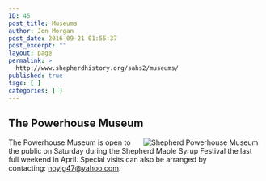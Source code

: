 ```yaml
---
ID: 45
post_title: Museums
author: Jon Morgan
post_date: 2016-09-21 01:55:37
post_excerpt: ""
layout: page
permalink: >
  http://www.shepherdhistory.org/sahs2/museums/
published: true
tags: [ ]
categories: [ ]
---
```

<h2>The Powerhouse Museum</h2>
<img src="https://web.archive.org/web/20131126081814/http://shepherdahs.org/images/shepherd_powerhouse.png" alt="Shepherd Powerhouse Museum" align="right" hspace="10px" />
<p align="left">The Powerhouse Museum is open to the public on Saturday during the Shepherd Maple Syrup Festival the last full weekend in April. Special visits can also be arranged by contacting: <a href="mailto:noylg47@yahoo.com">noylg47@yahoo.com</a>.</p>

<h2></h2>